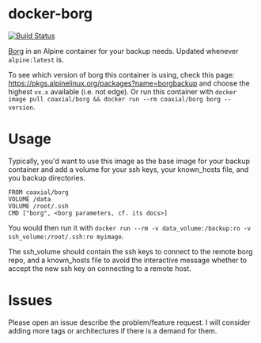 # docker-borg
[![Build Status](https://travis-ci.org/coaxial/docker-borg.svg?branch=master)](https://travis-ci.org/coaxial/docker-borg)

[Borg](https://borgbackup.readthedocs.io/) in an Alpine container for your backup needs. Updated whenever `alpine:latest`  is.

To see which version of borg this container is using, check this page: https://pkgs.alpinelinux.org/packages?name=borgbackup and choose the highest `vx.x` available (i.e. not edge). Or run this container with `docker image pull coaxial/borg && docker run --rm coaxial/borg borg --version`.

# Usage

Typically, you'd want to use this image as the base image for your backup container and add a volume for your ssh keys, your known_hosts file, and you backup directories.

```
FROM coaxial/borg
VOLUME /data
VOLUME /root/.ssh
CMD ["borg", <borg parameters, cf. its docs>]
```

You would then run it with `docker run --rm -v data_volume:/backup:ro -v ssh_volume:/root/.ssh:ro myimage`.

The ssh_volume should contain the ssh keys to connect to the remote borg repo, and a known_hosts file to avoid the interactive message whether to accept the new ssh key on connecting to a remote host.

# Issues

Please open an issue describe the problem/feature request. I will consider adding more tags or architectures if there is a demand for them.
